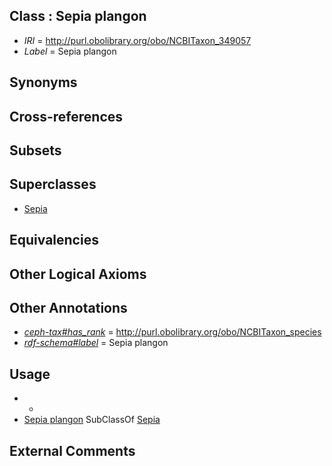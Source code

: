 
## Class : Sepia plangon

 * *IRI* = http://purl.obolibrary.org/obo/NCBITaxon_349057
 * *Label* = Sepia plangon

## Synonyms


## Cross-references


## Subsets


## Superclasses

 * [Sepia](../../NCBITaxon/09/NCBITaxon_6609.md)

## Equivalencies


## Other Logical Axioms


## Other Annotations

 * *[ceph-tax#has_rank](../../ceph-tax#has/nk/ceph-tax#has_rank.md)* = http://purl.obolibrary.org/obo/NCBITaxon_species
 * *[rdf-schema#label](../../el/rdf-schema#label.md)* = Sepia plangon

## Usage

 * -
 * [Sepia plangon](../../NCBITaxon/57/NCBITaxon_349057.md) SubClassOf [Sepia](../../NCBITaxon/09/NCBITaxon_6609.md)

## External Comments

